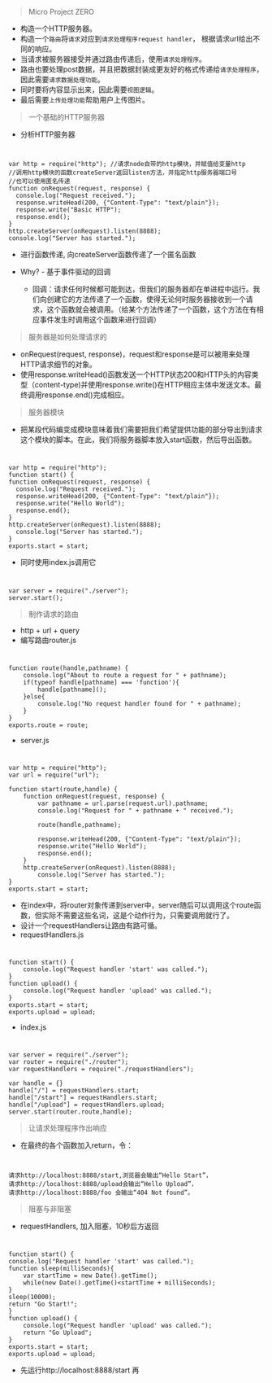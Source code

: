 > Micro Project ZERO

* 构造一个HTTP服务器。
* 构造一个`路由`将`请求`对应到`请求处理程序request handler`， 根据请求url给出不同的响应。
* 当请求被服务器接受并通过路由传递后，使用`请求处理程序`。
* 路由也要处理post数据，并且把数据封装成更友好的格式传递给`请求处理程序`，因此需要`请求数据处理功能`。
* 同时要将内容显示出来，因此需要`视图逻辑`。
* 最后需要`上传处理功能`帮助用户上传图片。

> 一个基础的HTTP服务器

* 分析HTTP服务器
#
    var http = require("http"); //请求node自带的http模块，并赋值给变量http
    //调用http模块的函数createServer返回listen方法，并指定http服务器端口号
    //也可以使用匿名传递
    function onRequest(request, response) {
      console.log("Request received.");
      response.writeHead(200, {"Content-Type": "text/plain"});
      response.write("Basic HTTP");
      response.end();
    }
    http.createServer(onRequest).listen(8888);
    console.log("Server has started.");

* 进行函数传递, 向createServer函数传递了一个匿名函数

* Why? - 基于事件驱动的回调
  * 回调：请求任何时候都可能到达，但我们的服务器却在单进程中运行。我们向创建它的方法传递了一个函数，使得无论何时服务器接收到一个请求，这个函数就会被调用。（给某个方法传递了一个函数，这个方法在有相应事件发生时调用这个函数来进行回调）
  
> 服务器是如何处理请求的

* onRequest(request, response)，request和response是可以被用来处理HTTP请求细节的对象。
* 使用response.writeHead()函数发送一个HTTP状态200和HTTP头的内容类型（content-type)并使用response.write()在HTTP相应主体中发送文本。最终调用response.end()完成相应。

> 服务器模块

* 把某段代码编变成模块意味着我们需要把我们希望提供功能的部分导出到请求这个模块的脚本。在此，我们将服务器脚本放入start函数，然后导出函数。
#
    var http = require("http");
    function start() {
    function onRequest(request, response) {
      console.log("Request received.");
      response.writeHead(200, {"Content-Type": "text/plain"});
      response.write("Hello World");
      response.end();
    }
    http.createServer(onRequest).listen(8888);
      console.log("Server has started.");
    }
    exports.start = start;

* 同时使用index.js调用它
#
    var server = require("./server");
    server.start();


> 制作请求的路由

* http + url + query
* 编写路由router.js
#
    function route(handle,pathname) {
        console.log("About to route a request for " + pathname);
        if(typeof handle[pathname] === 'function'){
            handle[pathname]();
        }else{
            console.log("No request handler found for " + pathname);
        }
    }
    exports.route = route;
* server.js
#
    var http = require("http");
    var url = require("url");

    function start(route,handle) {
        function onRequest(request, response) {
            var pathname = url.parse(request.url).pathname;
            console.log("Request for " + pathname + " received.");

            route(handle,pathname);

            response.writeHead(200, {"Content-Type": "text/plain"});
            response.write("Hello World");
            response.end();
        }
        http.createServer(onRequest).listen(8888);
            console.log("Server has started.");
    }
    exports.start = start;

* 在index中，将router对象传递到server中，server随后可以调用这个route函数，但实际不需要这些名词，这是个动作行为，只需要调用就行了。
* 设计一个requestHandlers让路由有路可循。
* requestHandlers.js
#
    function start() {
        console.log("Request handler 'start' was called.");
    }
    function upload() {
        console.log("Request handler 'upload' was called.");
    }
    exports.start = start;
    exports.upload = upload;
* index.js
#
    var server = require("./server");
    var router = require("./router");
    var requestHandlers = require("./requestHandlers");

    var handle = {}
    handle["/"] = requestHandlers.start;
    handle["/start"] = requestHandlers.start;
    handle["/upload"] = requestHandlers.upload;
    server.start(router.route,handle);

> 让请求处理程序作出响应
* 在最终的各个函数加入return，令：
#
    请求http://localhost:8888/start,浏览器会输出“Hello Start”，
    请求http://localhost:8888/upload会输出“Hello Upload”，
    请求http://localhost:8888/foo 会输出“404 Not found”。

> 阻塞与非阻塞
* requestHandlers, 加入阻塞，10秒后方返回
#
    function start() {
	console.log("Request handler 'start' was called.");
	function sleep(milliSeconds){
		var startTime = new Date().getTime();
		while(new Date().getTime()<startTime + milliSeconds);
	}
	sleep(10000);
	return "Go Start!";
    }
    function upload() {
        console.log("Request handler 'upload' was called.");
        return "Go Upload";
    }
    exports.start = start;
    exports.upload = upload;
    
* 先运行http://localhost:8888/start 再
